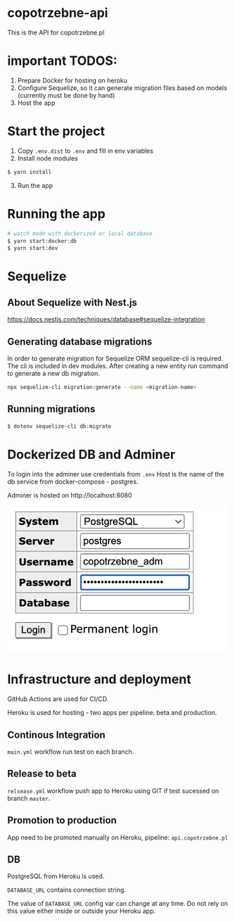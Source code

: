 # copotrzebne-api

This is the API for copotrzebne.pl

# important TODOS:

1. Prepare Docker for hosting on heroku
2. Configure Sequelize, so it can generate migration files based on models (currently must be done by hand)
3. Host the app

# Start the project

1. Copy `.env.dist` to `.env` and fill in env variables
2. Install node modules
```bash
$ yarn install
```
3. Run the app

# Running the app

```bash
# watch mode with dockerized or local database
$ yarn start:docker:db
$ yarn start:dev
```

# Sequelize

## About Sequelize with Nest.js

https://docs.nestjs.com/techniques/database#sequelize-integration

## Generating database migrations

In order to generate migration for Sequelize ORM sequelize-cli is required.
The cli is included in dev modules.
After creating a new entity run command to generate a new db migration.

```bash
npx sequelize-cli migration:generate --name <migration-name>
```

## Running migrations

```bash
$ dotenv sequelize-cli db:migrate
```


# Dockerized DB and Adminer

To login into the adminer use credentials from `.env`
Host is the name of the db service from docker-compose - postgres.

Adminer is hosted on http://localhost:8080

![Adminer login](readme/adminer-login.png)

# Infrastructure and deployment

GitHub Actions are used for CI/CD.

Heroku is used for hosting - two apps per pipeline: beta and production.

## Continous Integration

`main.yml` workflow run test on each branch.

## Release to beta

`relsease.yml` workflow push app to Heroku using GIT if test sucessed on branch `master`.

## Promotion to production

App need to be promoted manually on Heroku, pipeline: `api.copotrzebne.pl`

## DB

PostgreSQL from Heroku is used.

`DATABASE_URL` contains connection string.

The value of `DATABASE_URL` config var can change at any time.
Do not rely on this value either inside or outside your Heroku app.
